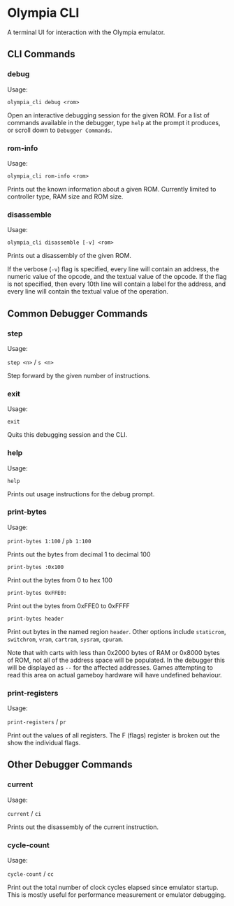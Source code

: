 # Olympia CLI

A terminal UI for interaction with the Olympia emulator.

## CLI Commands

### debug

Usage:

`olympia_cli debug <rom>`

Open an interactive debugging session for the given ROM. For a list of commands available in the debugger, type `help` at the prompt it produces, or scroll down to `Debugger Commands`.


### rom-info

Usage:

`olympia_cli rom-info <rom>`

Prints out the known information about a given ROM. Currently limited to controller type, RAM size and ROM size.

### disassemble

Usage:

`olympia_cli disassemble [-v] <rom>`

Prints out a disassembly of the given ROM. 

If the verbose (`-v`) flag is specified, every line will contain an address, the numeric value of the
opcode, and the textual value of the opcode. If the flag is not specified, then every 10th
line will contain a label for the address, and every line will contain the textual value
of the operation.


## Common Debugger Commands

### step

Usage:

`step <n>` / `s <n>`

Step forward by the given number of instructions. 


### exit

Usage:

`exit`

Quits this debugging session and the CLI.


### help

Usage:

`help`

Prints out usage instructions for the debug prompt.


### print-bytes

Usage:

`print-bytes 1:100` / `pb 1:100`

Prints out the bytes from decimal 1 to decimal 100

`print-bytes :0x100`

Print out the bytes from 0 to hex 100

`print-bytes 0xFFE0:`

Print out the bytes from 0xFFE0 to 0xFFFF

`print-bytes header`

Print out bytes in the named region `header`. Other options include `staticrom`, `switchrom`, `vram`, `cartram`, `sysram`, `cpuram`.

Note that with carts with less than 0x2000 bytes of RAM or 0x8000 bytes of ROM, not all of the address space will be populated. In the debugger this will be displayed as `--` for the affected addresses. Games attempting to read this area on actual gameboy hardware will have undefined behaviour.


### print-registers

Usage:

`print-registers` / `pr`

Print out the values of all registers. The F (flags) register is broken out the show the individual flags.


## Other Debugger Commands

### current

Usage:

`current` / `ci`

Prints out the disassembly of the current instruction.


### cycle-count

Usage:

`cycle-count` / `cc`

Print out the total number of clock cycles elapsed since emulator startup. This is mostly useful for performance measurement or emulator debugging.

